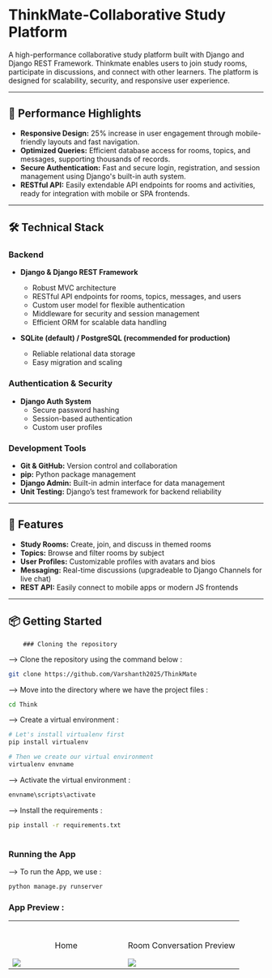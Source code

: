 # ThinkMate-Collaborative Study Platform

A high-performance collaborative study platform built with Django and Django REST Framework. Thinkmate enables users to join study rooms, participate in discussions, and connect with other learners. The platform is designed for scalability, security, and responsive user experience.

---

## 🎯 Performance Highlights

- **Responsive Design:** 25% increase in user engagement through mobile-friendly layouts and fast navigation.
- **Optimized Queries:** Efficient database access for rooms, topics, and messages, supporting thousands of records.
- **Secure Authentication:** Fast and secure login, registration, and session management using Django's built-in auth system.
- **RESTful API:** Easily extendable API endpoints for rooms and activities, ready for integration with mobile or SPA frontends.

---

## 🛠️ Technical Stack

### Backend

- **Django & Django REST Framework**

  - Robust MVC architecture
  - RESTful API endpoints for rooms, topics, messages, and users
  - Custom user model for flexible authentication
  - Middleware for security and session management
  - Efficient ORM for scalable data handling

- **SQLite (default) / PostgreSQL (recommended for production)**
  - Reliable relational data storage
  - Easy migration and scaling

### Authentication & Security

- **Django Auth System**
  - Secure password hashing
  - Session-based authentication
  - Custom user profiles

### Development Tools

- **Git & GitHub:** Version control and collaboration
- **pip:** Python package management
- **Django Admin:** Built-in admin interface for data management
- **Unit Testing:** Django’s test framework for backend reliability

---

## 🚀 Features

- **Study Rooms:** Create, join, and discuss in themed rooms
- **Topics:** Browse and filter rooms by subject
- **User Profiles:** Customizable profiles with avatars and bios
- **Messaging:** Real-time discussions (upgradeable to Django Channels for live chat)
- **REST API:** Easily connect to mobile apps or modern JS frontends

---

## 📦 Getting Started

        ### Cloning the repository

--> Clone the repository using the command below :

```bash
git clone https://github.com/Varshanth2025/ThinkMate
```

--> Move into the directory where we have the project files :

```bash
cd Think

```

--> Create a virtual environment :

```bash
# Let's install virtualenv first
pip install virtualenv

# Then we create our virtual environment
virtualenv envname

```

--> Activate the virtual environment :

```bash
envname\scripts\activate

```

--> Install the requirements :

```bash
pip install -r requirements.txt

```

#

### Running the App

--> To run the App, we use :

```bash
python manage.py runserver

```

### App Preview :

<table width="100%"> 
<tr>
<td width="50%">      
&nbsp; 
<br>
<p align="center">
   Home
</p>
<img src="images/home_page.png">
</td> 
<td width="50%">
<br>
<p align="center">
  Room Conversation Preview
</p>
<img src="images/chat_room.png">  
</td>
</table>
